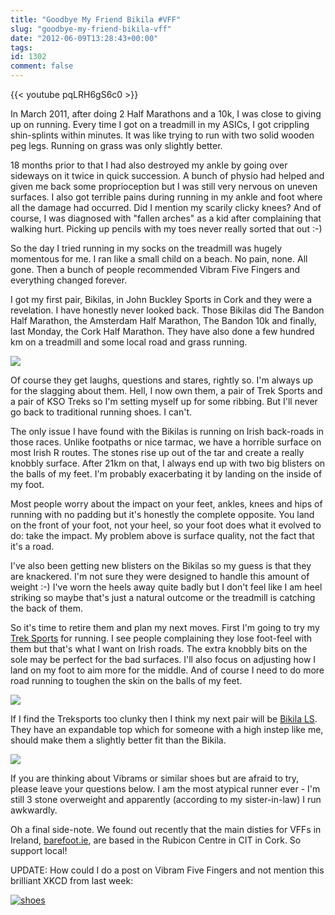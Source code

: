 ```yaml
---
title: "Goodbye My Friend Bikila #VFF"
slug: "goodbye-my-friend-bikila-vff"
date: "2012-06-09T13:28:43+00:00"
tags:
id: 1302
comment: false
---
```


{{< youtube pqLRH6gS6c0 >}}


In March 2011, after doing 2 Half Marathons and a 10k, I was close to giving up on running. Every time I got on a treadmill in my ASICs, I got crippling shin-splints within minutes. It was like trying to run with two solid wooden peg legs. Running on grass was only slightly better.

18 months prior to that I had also destroyed my ankle by going over sideways on it twice in quick succession. A bunch of physio had helped and given me back some proprioception but I was still very nervous on uneven surfaces. I also got terrible pains during running in my ankle and foot where all the damage had occurred. Did I mention my scarily clicky knees? And of course, I was diagnosed with "fallen arches" as a kid after complaining that walking hurt. Picking up pencils with my toes never really sorted that out :-)

So the day I tried running in my socks on the treadmill was hugely momentous for me. I ran like a small child on a beach. No pain, none. All gone. Then a bunch of people recommended Vibram Five Fingers and everything changed forever.

I got my first pair, Bikilas, in John Buckley Sports in Cork and they were a revelation. I have honestly never looked back. Those Bikilas did The Bandon Half Marathon, the Amsterdam Half Marathon, The Bandon 10k and finally, last Monday, the Cork Half Marathon. They have also done a few hundred km on a treadmill and some local road and grass running.

[![](http://www.barefoot.ie/shop/images/Bikila%20Red.jpg)](http://www.barefoot.ie/shop/index.php?main_page=product_infoandcPath=6andproducts_id=24andzenid=a2l119ar7cehhitfi3qtpmcum5)

Of course they get laughs, questions and stares, rightly so. I'm always up for the slagging about them. Hell, I now own them, a pair of Trek Sports and a pair of KSO Treks so I'm setting myself up for some ribbing. But I'll never go back to traditional running shoes. I can't.

The only issue I have found with the Bikilas is running on Irish back-roads in those races. Unlike footpaths or nice tarmac, we have a horrible surface on most Irish R routes. The stones rise up out of the tar and create a really knobbly surface. After 21km on that, I always end up with two big blisters on the balls of my feet. I'm probably exacerbating it by landing on the inside of my foot.

Most people worry about the impact on your feet, ankles, knees and hips of running with no padding but it's honestly the complete opposite. You land on the front of your foot, not your heel, so your foot does what it evolved to do: take the impact. My problem above is surface quality, not the fact that it's a road.

I've also been getting new blisters on the Bikilas so my guess is that they are knackered. I'm not sure they were designed to handle this amount of weight :-) I've worn the heels away quite badly but I don't feel like I am heel striking so maybe that's just a natural outcome or the treadmill is catching the back of them.

So it's time to retire them and plan my next moves. First I'm going to try my [Trek Sports](http://www.barefoot.ie/shop/index.php?main_page=product_infoandcPath=9andproducts_id=75andzenid=q2c0e4b2pd8spea4rt6h0ciip1) for running. I see people complaining they lose foot-feel with them but that's what I want on Irish roads. The extra knobbly bits on the sole may be perfect for the bad surfaces. I'll also focus on adjusting how I land on my foot to aim more for the middle. And of course I need to do more road running to toughen the skin on the balls of my feet.

[![](http://www.barefoot.ie/shop/images/TrekSport-m4485-top.jpg)](http://www.barefoot.ie/shop/index.php?main_page=product_infoandcPath=6andproducts_id=126andzenid=8sd05ohnrmkg5hts4sbhf3hji2)

If I find the Treksports too clunky then I think my next pair will be [Bikila LS](http://www.barefoot.ie/shop/index.php?main_page=product_infoandcPath=6andproducts_id=126andzenid=8sd05ohnrmkg5hts4sbhf3hji2). They have an expandable top which for someone with a high instep like me, should make them a slightly better fit than the Bikila.

[![](http://www.barefoot.ie/shop/images/Bikila_LS-M358-hero.jpg)](http://www.barefoot.ie/shop/index.php?main_page=product_infoandcPath=6andproducts_id=126andzenid=8sd05ohnrmkg5hts4sbhf3hji2)

If you are thinking about Vibrams or similar shoes but are afraid to try, please leave your questions below. I am the most atypical runner ever - I'm still 3 stone overweight and apparently (according to my sister-in-law) I run awkwardly.

Oh a final side-note. We found out recently that the main disties for VFFs in Ireland, [barefoot.ie](http://barefoot.ie), are based in the Rubicon Centre in CIT in Cork. So support local!

UPDATE: How could I do a post on Vibram Five Fingers and not mention this brilliant XKCD from last week:

[![](https://d1tidq54inel9p.cloudfront.net/wp-content/uploads/2012/06/shoes.png "shoes")](http://xkcd.com/1065/)
